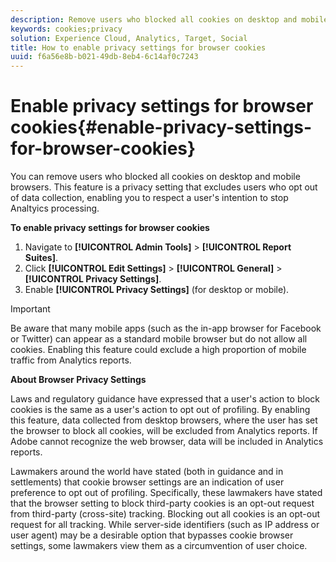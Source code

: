 ```yaml
---
description: Remove users who blocked all cookies on desktop and mobile browsers. This privacy setting excludes users who opt out of Analytics data collection.
keywords: cookies;privacy
solution: Experience Cloud, Analytics, Target, Social
title: How to enable privacy settings for browser cookies 
uuid: f6a56e8b-b021-49db-8eb4-6c14af0c7243
---
```


# Enable privacy settings for browser cookies{#enable-privacy-settings-for-browser-cookies}

You can remove users who blocked all cookies on desktop and mobile browsers. This feature is a privacy setting that excludes users who opt out of data collection, enabling you to respect a user's intention to stop Analtyics processing.

**To enable privacy settings for browser cookies**

1. Navigate to **[!UICONTROL Admin Tools]** > **[!UICONTROL Report Suites]**. 
1. Click **[!UICONTROL Edit Settings]** > **[!UICONTROL General]** > **[!UICONTROL Privacy Settings]**. 
1. Enable **[!UICONTROL Privacy Settings]** (for desktop or mobile).

>[!IMPORTANT]
>
>Be aware that many mobile apps (such as the in-app browser for Facebook or Twitter) can appear as a standard mobile browser but do not allow all cookies. Enabling this feature could exclude a high proportion of mobile traffic from Analytics reports.

**About Browser Privacy Settings**

Laws and regulatory guidance have expressed that a user's action to block cookies is the same as a user's action to opt out of profiling. By enabling this feature, data collected from desktop browsers, where the user has set the browser to block all cookies, will be excluded from Analytics reports. If Adobe cannot recognize the web browser, data will be included in Analytics reports.

Lawmakers around the world have stated (both in guidance and in settlements) that cookie browser settings are an indication of user preference to opt out of profiling. Specifically, these lawmakers have stated that the browser setting to block third-party cookies is an opt-out request from third-party (cross-site) tracking. Blocking out all cookies is an opt-out request for all tracking. While server-side identifiers (such as IP address or user agent) may be a desirable option that bypasses cookie browser settings, some lawmakers view them as a circumvention of user choice.